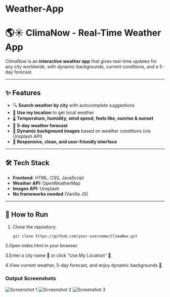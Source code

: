 # Weather-App
# 🌎☀️ ClimaNow - Real-Time Weather App

ClimaNow is an **interactive weather app** that gives real-time updates for any city worldwide, with dynamic backgrounds, current conditions, and a 5-day forecast.  

---

## ✨ Features

- 🔍 **Search weather by city** with autocomplete suggestions  
- 📍 **Use my location** to get local weather  
- 🌡 **Temperature, humidity, wind speed, feels like, sunrise & sunset**  
- 📅 **5-day weather forecast**  
- 🎨 **Dynamic background images** based on weather conditions (via Unsplash API)  
- 📱 **Responsive, clean, and user-friendly interface**  

---

## 🛠 Tech Stack

- **Frontend:** HTML, CSS, JavaScript  
- **Weather API:** OpenWeatherMap  
- **Images API:** Unsplash  
- **No frameworks needed** (Vanilla JS)  

---

## 🚀 How to Run

1. Clone the repository:

   ```bash
   git clone https://github.com/your-username/ClimaNow.git
2.Open index.html in your browser.

3.Enter a city name 🔎 or click "Use My Location" 📍.

4.View current weather, 5-day forecast, and enjoy dynamic backgrounds 🎨.

### Output Screenshots

![Screenshot 1](screenshots/op01.png)
![Screenshot 2](screenshots/op02.png)
![Screenshot 3](screenshots/op03.png)
